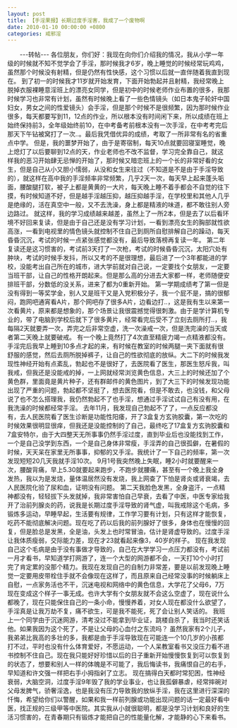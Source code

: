 ```yaml
---
layout: post
title: 【手淫果报】长期过度手淫害，我成了一个废物啊
date: 2010-01-10 00:00:00 +0800
categories: 戒邪淫
---
```


　　---转帖--- 各位朋友，你们好：我现在向你们介绍我的情况，我从小学一年级的时候就不知不觉学会了手淫，那时候我才6岁，晚上睡觉的时候经常玩鸡鸡，虽然那个时候没有射精，但是仍然有性快感，这个习惯以后就一直伴随着我直到现在。 到了初一的时候我才11岁就开始发育，下面开始勃起并且射精，我经常晚上脱掉衣服裸睡意淫班上的漂亮女同学，但是初中的时候老师作业布置的很多，我那时候学习也非常有计划，虽然有时候晚上看了一些色情镜头（如日本鬼子轮奸中国妇女，男女之间的性爱镜头）会手淫，但是那个时候不是很频繁，因为那时候作业很多，每天都要写到11，12点的作业，所以根本没有时间闲下来，所以成绩在班上始终保持前3，全年级始终前10，在中考备考前根本没有一次手淫，在中考考完后那天下午钻被窝打了一次..。最后我凭借优异的成绩，考取了一所非常有名的省重点中学。 但是，我的噩梦开始了，由于是寄宿制，每天10点就要回寝室睡觉，晚上熄灯了以后要聊到12点的天，作业老师也不改不监督，学习完全靠自己，就这样我的恶习开始肆无忌惮的开始了，那时候又暗恋班上的一个长的非常好看的女生，但是自己从小又胆小懦弱，从没和女生来往过（不知道是不是由于手淫导致的），就这样在高中我的手淫频率非常频繁，几乎2天一次，每天早上起来蓬头垢面，腰酸腿打软，被子上都是黄黄的一大片，每天晚上睡不着手都会不自觉的往下摸，有时候知道不好，但是越手淫越压抑，越压抑越手淫，在学校里和其他人几乎是绝缘的，活在真空中一般，又不去洗澡，身上都是精液的味道，都不敢往别人旁边路过。 就这样，我的学习成绩越来越差，虽然上了一所2本，但是去了以后看环境不好回来复读，但是由于自己还是没有学习计划，一看到漂亮女生的胸部就性欲高涨，一看到电视里的情色镜头就控制不住自己到厕所自慰排解自己的躁动，每天昏昏沉沉，考试的时候一点紧张感觉都没有，最后导致落榜再复读一年。 第二年复读还是这习惯害的，考试前3天打了一次枪，考试的时候昏昏沉沉，太阳穴处有肿块，考试的时候手发抖，所以又考的不是很理想，最后进了一个3年都能进的学校，没能考出自己所在的城市，进大学前就对自己说，一定要找个女朋友，一定要当班干部，让自己的性格开朗起来。但是那么高的分进去大家都一样，老师随便安排班干部，分数低的没关系，进来了都为0重新开始。 第一学期成绩考了第一但是没有得到一等奖学金，别人又是班干又是入党积极分子，我一个屁不是，搞的很郁闷，跑网吧通宵看A片，那个网吧存了很多A片，边看边打..，这是我有生以来第一次看黄片，原来都是想象的，那个场景让我很震撼觉得很刺激。由于是学计算机专业的，带了电脑到学校后就下了很多黄片，经常看完后受不了立刻去厕所打..，我每隔2天就要弄一次，弄完之后非常空虚，洗一次澡戒一次，但是洗完澡的当天或者第二天晚上就要破戒。 有一个晚上竟然打了4次直至精疲力竭一点精液都没有。手淫完后我早上睡到10多点才起的来，有时候在教室的时候两腿一夹下面就有很舒服的感觉，然后去厕所脱掉裤子，让自己的性欲彻底的放纵。大二下的时候我发现性神经开始有点紊乱，勃起也不是很好了，去医院看了医生，那医生怒斥我，叫我戒，但我还是没能戒的掉，一上网就经常浏览黄色信息，大三上的时候还加了个黄色群，里面竟是黄片种子，还有群邮件的黄色图片，到了大三下的时候发现功能出现了严重的问题，勃起都不坚挺了，想去医院看，但是不敢去，也没钱，和父母说了也不怎么搭理我，我仍然勃起不了也手淫，想通过手淫试试自己有没有用，在我洗澡的时候都经常手淫。 去年11月，我发现自己勃起不了了，一点反应都没有，去人民医院看了医生诊断是功能性阳痿，开了3盒复方玄驹胶囊，第一次吃的时候效果很明显很痒，但我还是没能控制的了自己，最终吃了17盒复方玄驹胶囊和7盒安特尔，由于大四整天无所事事仍然手淫过度，直到毕业后也没能找到工作，一个是自己没学到东西，一个是自己身体非常瘦，手淫弄的自己很孤僻，在暑假的时候，天天呆在家里无所事事，抑郁的又手淫。我统计了一下自己的频率，第一次发现短短20几天我就手淫10次。 9月1号我突然晚上失眠，睡2小时就要醒来一次，腰酸背痛，早上5.30就要起来跑步，不跑步就腰痛，甚至有一个晚上我全身发热，我以为是发烧，量体温居然没有发烧，我上网查了下怕是肾炎或肾衰竭，去人民医院化验了尿和血，证明没有问题。 第二天我脸色发黑，全身盗汗，一点精神都没有，轻轻拔下头发就掉，我非常害怕自己早衰，去看了中医，中医专家给我开了治前列腺炎的药，说我是长期过度手淫导致的肾气虚，叫我戒除这个毛病，多锻炼多运动，早睡早起，生活要有规律，工作学习要有计划，只有这样才能恢复，吃药不能彻底解决问题。现在吃了药以后我的前列腺好了很多，身体也在慢慢的回复，但是脸总是发黑，全是油，头发上也时常冒油，估计是肾虚导致的。过度手淫让我体质瘦弱，交际能力差，现在才23就看起来像3，40岁的样子。 现在我发现自己这个毛病是由于没有事做才导致的，自己在大学学习一点压力都没有，考试前一月才看书，早知道学打网游了，连一个大型的网游都不会，一天打10个小时打完了肯定累的没那个精力。我现在发现自己的自制力非常差，要是以前发现晚上睡觉一定要用皮带栓住手就不会像现在这样了，而且原来自己经常没事的时候躺床上自慰，一点家务活也不干，沉迷电视和网络中的黄色信息，大学花了父母6，7万现在变成这个样子一事无成。也许大学有个女朋友就不会这么空虚了，现在说什么都晚了，现在只能保住自己的一条小命，慢慢养着，对女人现在都没什么欲望了，手淫真是让我万劫不复，痛不欲生，可是我不能死，死了会让别人笑话的。 我班上一个同学由于沉迷网游，清考没过不能拿到毕业证，跳楼自杀了，我当时还笑话他。如果我因为这个死了，不是让父母的心血付之东流吗？ 虽然我家有2个儿子，我弟弟比我高的多壮的多，我都是由于手淫导致现在可能连一个10几岁的小孩都打不过，平时也没有什么体育爱好，不愿运动，一个人呆教室看书又没压力看不进书控制不住自己。现在我只能好好珍惜以后的日子重新开始慢慢恢复到可以恢复到的状态了，想要和别人一样的体魄是不可能了，我后悔读书，我痛恨自己的右手，早知道和许文强一样把右手小拇指剁了立志。 现在搞得白天都时常犯困，性神经衰弱，大脑空洞，过度手淫9年毁了我的学业事业，也让我孤僻暴虐，经常摔碗对父母发脾气，骄奢淫逸，也是我没有压力导致我的放纵手淫，我在这里进行深深的忏悔，希望给你们以警醒，如果和我一样前列腺或功能出现问题的话一定最好看中医，找正规的三级甲等中医院。其实我从小就很聪明，都是没学习计划和良好的生活习惯害的，在青春期只有锻炼才能把自己的性能量化解，才能静的心下来看书。 　